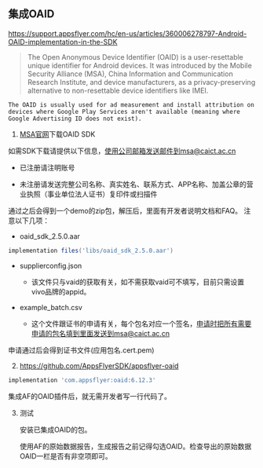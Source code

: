 ## 集成OAID

https://support.appsflyer.com/hc/en-us/articles/360006278797-Android-OAID-implementation-in-the-SDK

> The Open Anonymous Device Identifier (OAID) is a user-resettable unique identifier for Android devices. It was introduced by the Mobile Security Alliance (MSA), China Information and Communication Research Institute, and device manufacturers, as a privacy-preserving alternative to non-resettable device identifiers like IMEI.
	
	The OAID is usually used for ad measurement and install attribution on devices where Google Play Services aren't available (meaning where Google Advertising ID does not exist).



1. [MSA官网](https://www.msa-alliance.cn)下载OAID SDK

如需SDK下载请提供以下信息，使用公司邮箱发送邮件到msa@caict.ac.cn

- 已注册请注明账号

- 未注册请发送完整公司名称、真实姓名、联系方式、APP名称、加盖公章的营业执照（事业单位法人证书）复印件或扫描件

通过之后会得到一个demo的zip包，解压后，里面有开发者说明文档和FAQ。
注意以下几项：

- oaid_sdk_2.5.0.aar
 ```groovy
implementation files('libs/oaid_sdk_2.5.0.aar')
 ```
- supplierconfig.json
  - 该文件只与vaid的获取有关，如不需获取vaid可不填写，目前只需设置vivo品牌的appid。
  
- example_batch.csv
	- 这个文件跟证书的申请有关，每个包名对应一个签名，申请时把所有需要申请的包名填到里面发送到msa@caict.ac.cn

申请通过后会得到证书文件(应用包名.cert.pem)
	

2. https://github.com/AppsFlyerSDK/appsflyer-oaid

```groovy
implementation 'com.appsflyer:oaid:6.12.3'  
```

集成AF的OAID插件后，就无需开发者写一行代码了。

3. 测试

   安装已集成OAID的包。

   使用AF的原始数据报告，生成报告之前记得勾选OAID。检查导出的原始数据OAID一栏是否有非空项即可。
